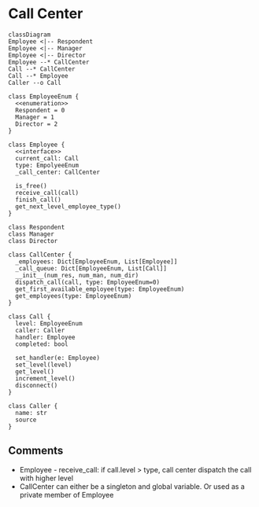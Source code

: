 # Call Center

```mermaid
classDiagram
Employee <|-- Respondent
Employee <|-- Manager
Employee <|-- Director
Employee --* CallCenter
Call --* CallCenter
Call --* Employee
Caller --o Call

class EmployeeEnum {
  <<enumeration>>
  Respondent = 0
  Manager = 1
  Director = 2
}

class Employee {
  <<interface>>
  current_call: Call
  type: EmpolyeeEnum
  _call_center: CallCenter

  is_free()
  receive_call(call)
  finish_call()
  get_next_level_employee_type()
}

class Respondent
class Manager
class Director

class CallCenter {
  _employees: Dict[EmployeeEnum, List[Employee]]
  _call_queue: Dict[EmployeeEnum, List[Call]]
  __init__(num_res, num_man, num_dir)
  dispatch_call(call, type: EmployeeEnum=0)
  get_first_available_employee(type: EmployeeEnum)
  get_employees(type: EmployeeEnum)
}

class Call {
  level: EmployeeEnum
  caller: Caller
  handler: Employee
  completed: bool

  set_handler(e: Employee)
  set_level(level)
  get_level()
  increment_level()
  disconnect()
}

class Caller {
  name: str
  source
}
```

## Comments

- Employee - receive_call: if call.level > type, call center dispatch the call with higher level
- CallCenter can either be a singleton and global variable. Or used as a private member of Employee
